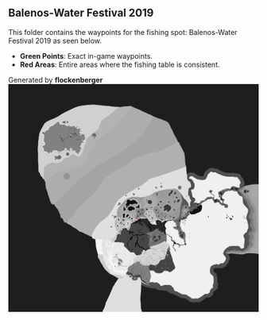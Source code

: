 ## Balenos-Water Festival 2019
This folder contains the waypoints for the fishing spot: Balenos-Water Festival 2019 as seen below.

- **Green Points**: Exact in-game waypoints.
- **Red Areas**: Entire areas where the fishing table is consistent.

Generated by **flockenberger**
![Balenos-Water Festival 2019](./Preview.png?raw=true "Balenos-Water Festival 2019")